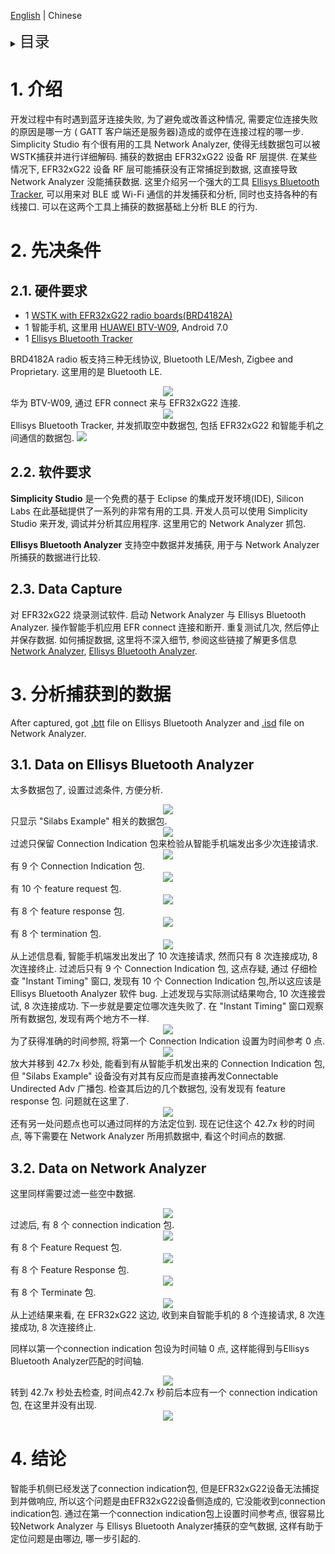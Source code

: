 [English](Bluetooth-connection-issue-location.md) | Chinese
<details>
<summary><font size=5>目录</font> </summary>

- [1. 介绍](#1-介绍)
- [2. 先决条件](#2-先决条件)
- [3. 分析捕获到的数据](#3-分析捕获到的数据)
- [4. 结论](#4-结论)

</details>

# 1. 介绍
开发过程中有时遇到蓝牙连接失败, 为了避免或改善这种情况, 需要定位连接失败的原因是哪一方 ( GATT 客户端还是服务器)造成的或停在连接过程的哪一步. Simplicity Studio 有个很有用的工具 Network Analyzer, 使得无线数据包可以被WSTK捕获并进行详细解码. 捕获的数据由 EFR32xG22 设备 RF 层提供. 在某些情况下, EFR32xG22 设备 RF 层可能捕获没有正常捕捉到数据, 这直接导致 Network Analyzer 没能捕获数据. 这里介绍另一个强大的工具 [Ellisys Bluetooth Tracker](https://www.ellisys.com/products/btr1), 可以用来对 BLE 或 Wi-Fi 通信的并发捕获和分析, 同时也支持各种的有线接口. 可以在这两个工具上捕获的数据基础上分析 BLE 的行为. 

# 2. 先决条件 

## 2.1. 硬件要求
* 1 [WSTK with EFR32xG22 radio boards(BRD4182A)](https://www.silabs.com/development-tools/wireless/efr32xg22-wireless-starter-kit)
* 1 智能手机, 这里用 [HUAWEI BTV-W09](https://www.amazon.com/MediaPad-Android-Marshmallow-Moonlight-Warranty/dp/B01LB08BH6), Android 7.0
* 1 [Ellisys Bluetooth Tracker](https://www.ellisys.com/products/btr1)

BRD4182A radio 板支持三种无线协议,  Bluetooth LE/Mesh, Zigbee and Proprietary. 这里用的是 Bluetooth LE.
<div align="center">
  <img src="files/BL-Bluetooth-connection-issue-location/wstk.png">  
</div> 
华为 BTV-W09, 通过 EFR connect 来与 EFR32xG22 连接.
<div align="center">
  <img src="files/BL-Bluetooth-connection-issue-location/phone.png">  
</div> 
Ellisys Bluetooth Tracker, 并发抓取空中数据包, 包括 EFR32xG22 和智能手机之间通信的数据包.
  <img src="files/BL-Bluetooth-connection-issue-location/ellisys.png">  
</div> 


## 2.2. 软件要求
**Simplicity Studio** 是一个免费的基于 Eclipse 的集成开发环境(IDE), Silicon Labs 在此基础提供了一系列的非常有用的工具. 开发人员可以使用 Simplicity Studio 来开发, 调试并分析其应用程序. 这里用它的 Network Analyzer 抓包.  

**Ellisys Bluetooth Analyzer** 支持空中数据并发捕获, 用于与 Network Analyzer所捕获的数据进行比较.

## 2.3. Data Capture
对 EFR32xG22 烧录测试软件. 启动 Network Analyzer 与 Ellisys Bluetooth Analyzer. 操作智能手机应用 EFR connect 连接和断开. 重复测试几次, 然后停止并保存数据. 如何捕捉数据, 这里将不深入细节, 参阅这些链接了解更多信息 [Network Analyzer](https://www.silabs.com/documents/login/presentations/tech-talk-using%20silabs-network-analyzer.pdf), [Ellisys Bluetooth Analyzer](https://www.ellisys.com/products/download/bta_manual.pdf).

# 3. 分析捕获到的数据
After captured, got [.btt](files/BL-Bluetooth-connection-issue-location/src/connecton.btt) file on Ellisys Bluetooth Analyzer and [.isd](files/BL-Bluetooth-connection-issue-location/src/connecton.isd) file on Network Analyzer.

## 3.1. Data on Ellisys Bluetooth Analyzer
太多数据包了, 设置过滤条件, 方便分析.
<div align="center">
  <img src="files/BL-Bluetooth-connection-issue-location/el-filter.png">  
</div> 
只显示 "Silabs Example" 相关的数据包.
<div align="center">
  <img src="files/BL-Bluetooth-connection-issue-location/el-Silabs-Example.png">  
</div> 
过滤只保留 Connection Indication 包来检验从智能手机端发出多少次连接请求.
<div align="center">
  <img src="files/BL-Bluetooth-connection-issue-location/el-CONNECT-IND-filter.png">  
</div> 
有 9 个 Connection Indication 包.
<div align="center">
  <img src="files/BL-Bluetooth-connection-issue-location/el-CONNECT-IND.png">  
</div> 
有 10 个 feature request 包.
<div align="center">
  <img src="files/BL-Bluetooth-connection-issue-location/el-LL-FEATURE-REQ.png">  
</div> 
有 8 个 feature response 包.
<div align="center">
  <img src="files/BL-Bluetooth-connection-issue-location/el-LL-FEATURE-RSP.png">  
</div> 
有 8 个 termination 包.
<div align="center">
  <img src="files/BL-Bluetooth-connection-issue-location/el-LL-TERMINATE-IND.png">  
</div> 
从上述信息看, 智能手机端发出发出了 10 次连接请求, 然而只有 8 次连接成功, 8 次连接终止.
过滤后只有 9 个 Connection Indication 包, 这点存疑, 通过 仔细检查 "Instant Timing" 窗口, 发现有 10 个 Connection Indication 包,所以这应该是 Ellisys Bluetooth Analyzer 软件 bug.
上述发现与实际测试结果吻合,  10 次连接尝试, 8 次连接成功. 下一步就是要定位哪次连失败了.
在 "Instant Timing" 窗口观察所有数据包, 发现有两个地方不一样. 
<div align="center">
  <img src="files/BL-Bluetooth-connection-issue-location/el-overview.png">  
</div> 
为了获得准确的时间参照, 将第一个 Connection Indication 设置为时间参考 0 点.
<div align="center">
  <img src="files/BL-Bluetooth-connection-issue-location/el-set-time-reference.png">  
</div> 
放大并移到 42.7x 秒处, 能看到有从智能手机发出来的 Connection Indication 包, 但 "Silabs Example" 设备没有对其有反应而是直接再发Connectable Undirected Adv 广播包.
检查其后边的几个数据包,  没有发现有 feature response 包. 问题就在这里了.
<div align="center">
  <img src="files/BL-Bluetooth-connection-issue-location/el-CONNECT-IND-NO-RSP.png">  
</div> 
还有另一处问题点也可以通过同样的方法定位到. 现在记住这个 42.7x 秒的时间点, 等下需要在 Network Analyzer 所用抓数据中, 看这个时间点的数据.

## 3.2. Data on Network Analyzer
这里同样需要过滤一些空中数据.
<div align="center">
  <img src="files/BL-Bluetooth-connection-issue-location/na-all.png">  
</div> 
过滤后, 有 8 个 connection indication 包.
<div align="center">
  <img src="files/BL-Bluetooth-connection-issue-location/na-connection-indication.png">  
</div> 
有 8 个 Feature Request 包.
<div align="center">
  <img src="files/BL-Bluetooth-connection-issue-location/na-Feature-Request.png">  
</div> 
有 8 个 Feature Response 包.
<div align="center">
  <img src="files/BL-Bluetooth-connection-issue-location/na-Feature-Response.png">  
</div> 
有 8 个 Terminate 包.
<div align="center">
  <img src="files/BL-Bluetooth-connection-issue-location/na-Terminate.png">  
</div> 
从上述结果来看, 在 EFR32xG22 这边, 收到来自智能手机的 8 个连接请求, 8 次连接成功, 8 次连接终止.

同样以第一个connection indication 包设为时间轴 0 点, 这样能得到与Ellisys Bluetooth Analyzer匹配的时间轴. 
<div align="center">
  <img src="files/BL-Bluetooth-connection-issue-location/na-set-time-reference.png">  
</div> 
转到 42.7x 秒处去检查, 时间点42.7x 秒前后本应有一个 connection indication 包,  在这里并没有出现.
<div align="center">
  <img src="files/BL-Bluetooth-connection-issue-location/na-not-get-connection-indication.png">  
</div> 

# 4. 结论
智能手机侧已经发送了connection indication包, 但是EFR32xG22设备无法捕捉到并做响应, 所以这个问题是由EFR32xG22设备侧造成的, 它没能收到connection indication包.
通过在第一个connection indication包上设置时间参考点, 很容易比较Network Analyzer 与 Ellisys Bluetooth Analyzer捕获的空气数据, 这样有助于定位问题是由哪边, 哪一步引起的.
